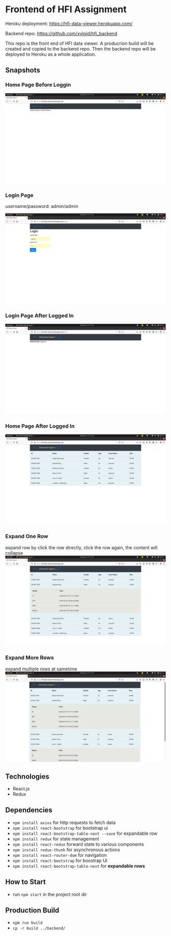 # Frontend of HFI Assignment

Heroku deployment: https://hfi-data-viewer.herokuapp.com/

Backend repo: https://github.com/xyloid/hfi_backend

This repo is the front end of HFI data viewer. A producrion build will be created and copied to the backend repo.
Then the backend repo will be deployed to Heroku as a whole application.

## Snapshots

### Home Page Before Loggin

![Home page before loggin](https://github.com/xyloid/hfi_frontend/blob/main/snapshots/home_page.png)

### Login Page
username/password: admin/admin 

![Login Page](https://github.com/xyloid/hfi_frontend/blob/main/snapshots/login.png)

### Login Page After Logged In

![Login Page After Logged In](https://github.com/xyloid/hfi_frontend/blob/main/snapshots/loggedin.png)

### Home Page After Logged In
![Home Page After Logged In](https://github.com/xyloid/hfi_frontend/blob/main/snapshots/list_data.png)

### Expand One Row
expand row by click the row directly, click the row again, the content will collapse
![Expand One Row](https://github.com/xyloid/hfi_frontend/blob/main/snapshots/expand_row.png)

### Expand More Rows
expand multiple rows at sametime
![Expand More Rows](https://github.com/xyloid/hfi_frontend/blob/main/snapshots/expand_rows.png)

## Technologies

- React.js
- Redux

## Dependencies

- `npm install axios` for http requests to fetch data
- `npm install react-bootstrap` for bootstrap ui
- `npm install react-bootstrap-table-next --save` for expandable row
- `npm install redux` for state management
- `npm install react-redux` forward state to various components
- `npm install redux-thunk` for asynchronous actions
- `npm install react-router-dom` for navigation
- `npm install react-bootstrap` for boostrap UI
- `npm install react-bootstrap-table-next` for **expandable rows**

## How to Start

- run `npm start` in the project root dir

## Production Build

- `npm run build`
- `cp -r build ../backend/`
